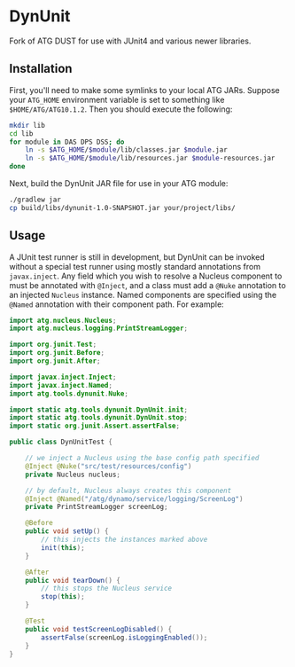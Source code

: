 DynUnit
=======

Fork of ATG DUST for use with JUnit4 and various newer libraries.

Installation
------------

First, you'll need to make some symlinks to your local ATG JARs. Suppose your
`ATG_HOME` environment variable is set to something like
`$HOME/ATG/ATG10.1.2`. Then you should execute the following:

```bash
mkdir lib
cd lib
for module in DAS DPS DSS; do
    ln -s $ATG_HOME/$module/lib/classes.jar $module.jar
    ln -s $ATG_HOME/$module/lib/resources.jar $module-resources.jar
done
```

Next, build the DynUnit JAR file for use in your ATG module:

```bash
./gradlew jar
cp build/libs/dynunit-1.0-SNAPSHOT.jar your/project/libs/
```

Usage
-----

A JUnit test runner is still in development, but DynUnit can be invoked without a special test runner using mostly
standard annotations from `javax.inject`. Any field which you wish to resolve a Nucleus component to must be annotated
with `@Inject`, and a class must add a `@Nuke` annotation to an injected `Nucleus` instance. Named components are
specified using the `@Named` annotation with their component path. For example:

```java
import atg.nucleus.Nucleus;
import atg.nucleus.logging.PrintStreamLogger;

import org.junit.Test;
import org.junit.Before;
import org.junit.After;

import javax.inject.Inject;
import javax.inject.Named;
import atg.tools.dynunit.Nuke;

import static atg.tools.dynunit.DynUnit.init;
import static atg.tools.dynunit.DynUnit.stop;
import static org.junit.Assert.assertFalse;

public class DynUnitTest {

    // we inject a Nucleus using the base config path specified
    @Inject @Nuke("src/test/resources/config")
    private Nucleus nucleus;

    // by default, Nucleus always creates this component
    @Inject @Named("/atg/dynamo/service/logging/ScreenLog")
    private PrintStreamLogger screenLog;

    @Before
    public void setUp() {
        // this injects the instances marked above
        init(this);
    }

    @After
    public void tearDown() {
        // this stops the Nucleus service
        stop(this);
    }

    @Test
    public void testScreenLogDisabled() {
        assertFalse(screenLog.isLoggingEnabled());
    }
}
```